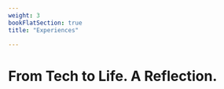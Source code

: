 ```yaml
---
weight: 3
bookFlatSection: true
title: "Experiences"

---
```


# **From Tech to Life. A Reflection.**
